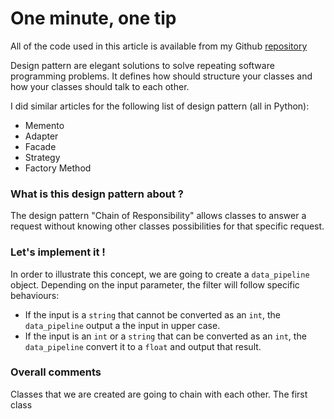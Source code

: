# One minute, one tip

All of the code used in this article is available from my Github [repository](https://github.com/KevenLeMoing/medium_python_articles)

Design pattern are elegant solutions to solve repeating software programming problems.
It defines how should structure your classes and how your classes should talk to each other.

I did similar articles for the following list of design pattern (all in Python):
* Memento
* Adapter
* Facade
* Strategy
* Factory Method

### What is this design pattern about ? 

The design pattern "Chain of Responsibility" allows classes to answer a request without knowing other classes possibilities for that specific request.

### Let's implement it !

In order to illustrate this concept, we are going to create a `data_pipeline` object. Depending on the input parameter, the filter will follow specific behaviours: 
* If the input is a `string` that cannot be converted as an `int`, the `data_pipeline` output a the input in upper case.
* If the input is an `int` or a `string` that can be converted as an `int`, the `data_pipeline` convert it to a `float` and output that result.

### Overall comments

Classes that we are created are going to chain with each other.
The first class
